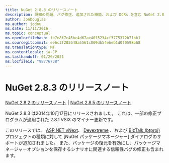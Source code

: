 ```yaml
---
title: NuGet 2.8.3 のリリースノート
description: 既知の問題、バグ修正、追加された機能、および DCRs を含む NuGet 2.8.3 のリリースノート。
author: JonDouglas
ms.author: jodou
ms.date: 11/11/2016
ms.topic: conceptual
ms.openlocfilehash: fe7e8f7c45bc4d67ae4015234cf3775372b71bb1
ms.sourcegitcommit: ee6c3f203648a5561c809db54ebeb1d0f0598b68
ms.translationtype: MT
ms.contentlocale: ja-JP
ms.lasthandoff: 01/26/2021
ms.locfileid: "98776738"
---
```

# <a name="nuget-283-release-notes"></a>NuGet 2.8.3 のリリースノート

[NuGet 2.8.2 のリリースノート](../release-notes/nuget-2.8.2.md)  | [NuGet 2.8.5 のリリースノート](../release-notes/nuget-2.8.5.md)

NuGet 2.8.3 は2014年10月17日にリリースされました。 これは、一部の修正プログラムが適用された 2.8.1 VSIX のマイナー更新です。

このリリースでは、 [ASP.NET vNext](http://www.asp.net/vnext)、 [Devextreme](http://js.devexpress.com/) 、および [BizTalk (btproj)](/biztalk/core/developing-biztalk-server-applications) プロジェクトの種類に対して [NuGet パッケージマネージャー] ダイアログのサポートが追加されました。 また、パッケージの復元を有効にし、パッケージマネージャーオプションを保存するシナリオに関連する信頼性バグの修正も含まれます。
